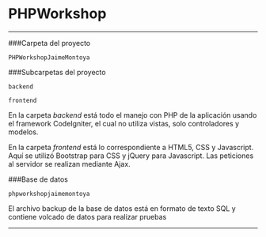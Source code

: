 

# PHPWorkshop 

---

###Carpeta del proyecto

```
PHPWorkshopJaimeMontoya
```

###Subcarpetas del proyecto

```
backend
```

```
frontend
```


En la carpeta *backend* está todo el manejo con PHP de la aplicación usando el framework CodeIgniter, el cual no utiliza vistas, solo controladores y modelos.

En la carpeta *frontend* está lo correspondiente a HTML5, CSS y Javascript. Aquí se utilizó Bootstrap para CSS y jQuery para Javascript. Las peticiones al servidor se realizan mediante Ajax.


###Base de datos
```
phpworkshopjaimemontoya
```

El archivo backup de la base de datos está en formato de texto SQL y contiene volcado de datos para realizar pruebas

-----------------------------------------------------------------

